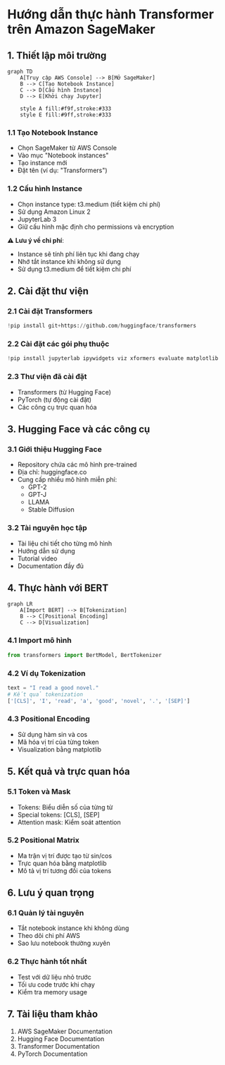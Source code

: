 # Hướng dẫn thực hành Transformer trên Amazon SageMaker

## 1. Thiết lập môi trường

```mermaid
graph TD
    A[Truy cập AWS Console] --> B[Mở SageMaker]
    B --> C[Tạo Notebook Instance]
    C --> D[Cấu hình Instance]
    D --> E[Khởi chạy Jupyter]
    
    style A fill:#f9f,stroke:#333
    style E fill:#9ff,stroke:#333
```

### 1.1 Tạo Notebook Instance
- Chọn SageMaker từ AWS Console
- Vào mục "Notebook instances"
- Tạo instance mới
- Đặt tên (ví dụ: "Transformers")

### 1.2 Cấu hình Instance
- Chọn instance type: t3.medium (tiết kiệm chi phí)
- Sử dụng Amazon Linux 2
- JupyterLab 3
- Giữ cấu hình mặc định cho permissions và encryption

⚠️ **Lưu ý về chi phí**: 
- Instance sẽ tính phí liên tục khi đang chạy
- Nhớ tắt instance khi không sử dụng
- Sử dụng t3.medium để tiết kiệm chi phí

## 2. Cài đặt thư viện

### 2.1 Cài đặt Transformers
```python
!pip install git+https://github.com/huggingface/transformers
```

### 2.2 Cài đặt các gói phụ thuộc
```python
!pip install jupyterlab ipywidgets viz xformers evaluate matplotlib
```

### 2.3 Thư viện đã cài đặt
- Transformers (từ Hugging Face)
- PyTorch (tự động cài đặt)
- Các công cụ trực quan hóa

## 3. Hugging Face và các công cụ

### 3.1 Giới thiệu Hugging Face
- Repository chứa các mô hình pre-trained
- Địa chỉ: huggingface.co
- Cung cấp nhiều mô hình miễn phí:
  - GPT-2
  - GPT-J
  - LLAMA
  - Stable Diffusion

### 3.2 Tài nguyên học tập
- Tài liệu chi tiết cho từng mô hình
- Hướng dẫn sử dụng
- Tutorial video
- Documentation đầy đủ

## 4. Thực hành với BERT

```mermaid
graph LR
    A[Import BERT] --> B[Tokenization]
    B --> C[Positional Encoding]
    C --> D[Visualization]
```

### 4.1 Import mô hình
```python
from transformers import BertModel, BertTokenizer
```

### 4.2 Ví dụ Tokenization
```python
text = "I read a good novel."
# Kết quả tokenization
['[CLS]', 'I', 'read', 'a', 'good', 'novel', '.', '[SEP]']
```

### 4.3 Positional Encoding
- Sử dụng hàm sin và cos
- Mã hóa vị trí của từng token
- Visualization bằng matplotlib

## 5. Kết quả và trực quan hóa

### 5.1 Token và Mask
- Tokens: Biểu diễn số của từng từ
- Special tokens: [CLS], [SEP]
- Attention mask: Kiểm soát attention

### 5.2 Positional Matrix
- Ma trận vị trí được tạo từ sin/cos
- Trực quan hóa bằng matplotlib
- Mô tả vị trí tương đối của tokens

## 6. Lưu ý quan trọng

### 6.1 Quản lý tài nguyên
- Tắt notebook instance khi không dùng
- Theo dõi chi phí AWS
- Sao lưu notebook thường xuyên

### 6.2 Thực hành tốt nhất
- Test với dữ liệu nhỏ trước
- Tối ưu code trước khi chạy
- Kiểm tra memory usage

## 7. Tài liệu tham khảo
1. AWS SageMaker Documentation
2. Hugging Face Documentation
3. Transformer Documentation
4. PyTorch Documentation